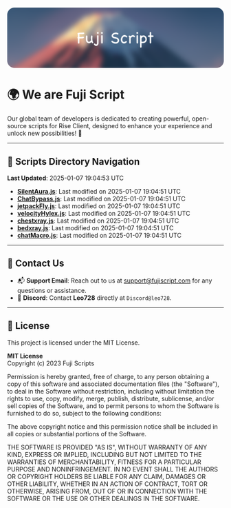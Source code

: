 ![Banner](.github/b.webp)

# 🌍 **We are Fuji Script**

Our global team of developers is dedicated to creating powerful, open-source scripts for Rise Client, designed to enhance your experience and unlock new possibilities! 🌟

---
<!-- SCRIPTS_NAVIGATION_START -->
## 📂 **Scripts Directory Navigation**

**Last Updated**: 2025-01-07 19:04:53 UTC

- **[SilentAura.js](scripts/SilentAura.js)**: Last modified on 2025-01-07 19:04:51 UTC
- **[ChatBypass.js](scripts/ChatBypass.js)**: Last modified on 2025-01-07 19:04:51 UTC
- **[jetpackFly.js](scripts/jetpackFly.js)**: Last modified on 2025-01-07 19:04:51 UTC
- **[velocityHylex.js](scripts/velocityHylex.js)**: Last modified on 2025-01-07 19:04:51 UTC
- **[chestxray.js](scripts/chestxray.js)**: Last modified on 2025-01-07 19:04:51 UTC
- **[bedxray.js](scripts/bedxray.js)**: Last modified on 2025-01-07 19:04:51 UTC
- **[chatMacro.js](scripts/chatMacro.js)**: Last modified on 2025-01-07 19:04:51 UTC

<!-- SCRIPTS_NAVIGATION_END -->

---

## 💬 **Contact Us**  
- 📬 **Support Email**: Reach out to us at [support@fujiscript.com](mailto:support@fujiscript.com) for any questions or assistance.  
- 💬 **Discord**: Contact **Leo728** directly at `Discord@leo728`.

---

## 📜 **License**

This project is licensed under the MIT License.  

**MIT License**  
Copyright (c) 2023 Fuji Scripts  

Permission is hereby granted, free of charge, to any person obtaining a copy of this software and associated documentation files (the "Software"), to deal in the Software without restriction, including without limitation the rights to use, copy, modify, merge, publish, distribute, sublicense, and/or sell copies of the Software, and to permit persons to whom the Software is furnished to do so, subject to the following conditions:  

The above copyright notice and this permission notice shall be included in all copies or substantial portions of the Software.  

THE SOFTWARE IS PROVIDED "AS IS", WITHOUT WARRANTY OF ANY KIND, EXPRESS OR IMPLIED, INCLUDING BUT NOT LIMITED TO THE WARRANTIES OF MERCHANTABILITY, FITNESS FOR A PARTICULAR PURPOSE AND NONINFRINGEMENT. IN NO EVENT SHALL THE AUTHORS OR COPYRIGHT HOLDERS BE LIABLE FOR ANY CLAIM, DAMAGES OR OTHER LIABILITY, WHETHER IN AN ACTION OF CONTRACT, TORT OR OTHERWISE, ARISING FROM, OUT OF OR IN CONNECTION WITH THE SOFTWARE OR THE USE OR OTHER DEALINGS IN THE SOFTWARE.  
